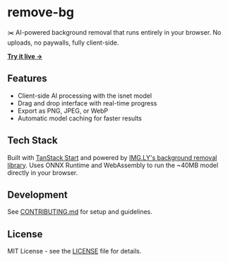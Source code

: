 # remove-bg

✂️ AI-powered background removal that runs entirely in your browser. No uploads, no paywalls, fully client-side.

**[Try it live →](https://ras.sh/remove-bg)**

## Features

- Client-side AI processing with the isnet model
- Drag and drop interface with real-time progress
- Export as PNG, JPEG, or WebP
- Automatic model caching for faster results

## Tech Stack

Built with [TanStack Start](https://tanstack.com/start) and powered by [IMG.LY's background removal library](https://github.com/imgly/background-removal). Uses ONNX Runtime and WebAssembly to run the ~40MB model directly in your browser.

## Development

See [CONTRIBUTING.md](CONTRIBUTING.md) for setup and guidelines.

## License

MIT License - see the [LICENSE](LICENSE) file for details.
